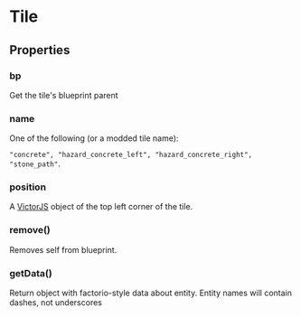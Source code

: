# Tile

## Properties

### bp

Get the tile's blueprint parent

### name

One of the following (or a modded tile name):

`"concrete", "hazard_concrete_left", "hazard_concrete_right", "stone_path"`.

### position

A [VictorJS](http://victorjs.org/) object of the top left corner of the tile.

### remove()

Removes self from blueprint.

### getData()

Return object with factorio-style data about entity. Entity names will contain dashes, not underscores
